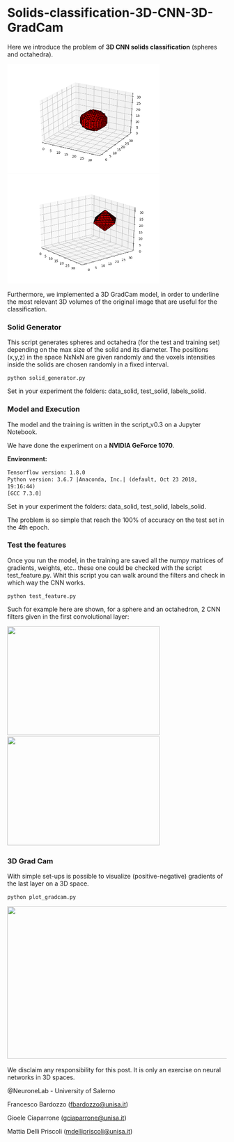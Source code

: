# Solids-classification-3D-CNN-3D-GradCam
Here we introduce the problem of **3D CNN solids classification** (spheres and octahedra).


<img src="https://github.com/lodeguns/Solids-classification-3D-CNN-3D-GradCam/blob/master/img/sfera.png" height="250" width="350"> <img src="https://github.com/lodeguns/Solids-classification-3D-CNN-3D-GradCam/blob/master/img/octahedron.png" height="250" width="350">


Furthermore, we implemented a 3D GradCam model, in order to underline the most relevant 3D volumes of the original image that are useful for the classification.


### Solid Generator
This script generates spheres and octahedra (for the test and training set) depending on the max size of the solid and its diameter. The positions (x,y,z) in the space NxNxN are given randomly and the voxels intensities inside the solids are chosen randomly in a fixed interval.

``` 
python solid_generator.py
```
Set in your experiment the folders: data_solid, test_solid, labels_solid.




### Model and Execution
The model and the training is written in the script_v0.3 on a Jupyter Notebook.

We have done the experiment on a **NVIDIA GeForce 1070**.

**Environment:**
``` 
Tensorflow version: 1.8.0
Python version: 3.6.7 |Anaconda, Inc.| (default, Oct 23 2018, 19:16:44) 
[GCC 7.3.0]
``` 


Set in your experiment the folders: data_solid, test_solid, labels_solid.

The problem is so simple that reach the 100% of accuracy on the test set in the 4th epoch. 

### Test the features
Once you run the model, in the training are saved all the numpy matrices of gradients, weights, etc..
these one could be checked with the script test_feature.py. Whit this script you can walk around the filters and check in which way the CNN works.

``` 
python test_feature.py
```
Such for example here are shown, for a sphere and an octahedron, 2 CNN filters given in the first convolutional layer:

<img src="https://github.com/lodeguns/Solids-classification-3D-CNN-3D-GradCam/blob/master/img/myimage.gif" height="250" width="350"> <img src="https://github.com/lodeguns/Solids-classification-3D-CNN-3D-GradCam/blob/master/img/myimage2.gif" height="250" width="350">

### 3D Grad Cam

With simple set-ups is possible to visualize (positive-negative) gradients of the last layer on a 3D space. 
``` 
python plot_gradcam.py
```
<img src="https://github.com/lodeguns/Solids-classification-3D-CNN-3D-GradCam/blob/master/img/gradcam.gif" height="350" width="550">


We disclaim any responsibility for this post. It is only an exercise on neural networks in 3D spaces.



@NeuroneLab - University of Salerno

Francesco Bardozzo (fbardozzo@unisa.it)

Gioele Ciaparrone  (gciaparrone@unisa.it)

Mattia Delli Priscoli (mdellipriscoli@unisa.it)
